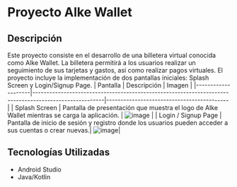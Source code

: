 # Proyecto Alke Wallet

## Descripción
Este proyecto consiste en el desarrollo de una billetera virtual conocida como Alke Wallet. La billetera permitirá a los usuarios realizar un seguimiento de sus tarjetas y gastos, así como realizar pagos virtuales. El proyecto incluye la implementación de dos pantallas iniciales: Splash Screen y Login/Signup Page.
| Pantalla           | Descripción                                                                                           | Imagen                                    |
|--------------------|-------------------------------------------------------------------------------------------------------|-------------------------------------------|
| Splash Screen      | Pantalla de presentación que muestra el logo de Alke Wallet mientras se carga la aplicación.          | ![image](https://github.com/BastianGongora/AlkeWalletProyecto/assets/131500649/7888d929-9ec3-49db-ac53-3c3b5e04186d)     |
| Login / Signup Page | Pantalla de inicio de sesión y registro donde los usuarios pueden acceder a sus cuentas o crear nuevas.| ![image](https://github.com/BastianGongora/AlkeWalletProyecto/assets/131500649/2f08d64c-d0a9-4793-84f6-ebe0f006ceae)|

  

## Tecnologías Utilizadas
- Android Studio
- Java/Kotlin 


